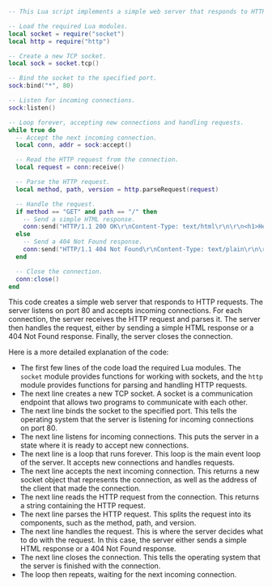 ```lua
-- This Lua script implements a simple web server that responds to HTTP requests.

-- Load the required Lua modules.
local socket = require("socket")
local http = require("http")

-- Create a new TCP socket.
local sock = socket.tcp()

-- Bind the socket to the specified port.
sock:bind("*", 80)

-- Listen for incoming connections.
sock:listen()

-- Loop forever, accepting new connections and handling requests.
while true do
  -- Accept the next incoming connection.
  local conn, addr = sock:accept()

  -- Read the HTTP request from the connection.
  local request = conn:receive()

  -- Parse the HTTP request.
  local method, path, version = http.parseRequest(request)

  -- Handle the request.
  if method == "GET" and path == "/" then
    -- Send a simple HTML response.
    conn:send("HTTP/1.1 200 OK\r\nContent-Type: text/html\r\n\r\n<h1>Hello, world!</h1>")
  else
    -- Send a 404 Not Found response.
    conn:send("HTTP/1.1 404 Not Found\r\nContent-Type: text/plain\r\n\r\n404 Not Found")
  end

  -- Close the connection.
  conn:close()
end
```

This code creates a simple web server that responds to HTTP requests. The server listens on port 80 and accepts incoming connections. For each connection, the server receives the HTTP request and parses it. The server then handles the request, either by sending a simple HTML response or a 404 Not Found response. Finally, the server closes the connection.

Here is a more detailed explanation of the code:

* The first few lines of the code load the required Lua modules. The `socket` module provides functions for working with sockets, and the `http` module provides functions for parsing and handling HTTP requests.
* The next line creates a new TCP socket. A socket is a communication endpoint that allows two programs to communicate with each other.
* The next line binds the socket to the specified port. This tells the operating system that the server is listening for incoming connections on port 80.
* The next line listens for incoming connections. This puts the server in a state where it is ready to accept new connections.
* The next line is a loop that runs forever. This loop is the main event loop of the server. It accepts new connections and handles requests.
* The next line accepts the next incoming connection. This returns a new socket object that represents the connection, as well as the address of the client that made the connection.
* The next line reads the HTTP request from the connection. This returns a string containing the HTTP request.
* The next line parses the HTTP request. This splits the request into its components, such as the method, path, and version.
* The next line handles the request. This is where the server decides what to do with the request. In this case, the server either sends a simple HTML response or a 404 Not Found response.
* The next line closes the connection. This tells the operating system that the server is finished with the connection.
* The loop then repeats, waiting for the next incoming connection.